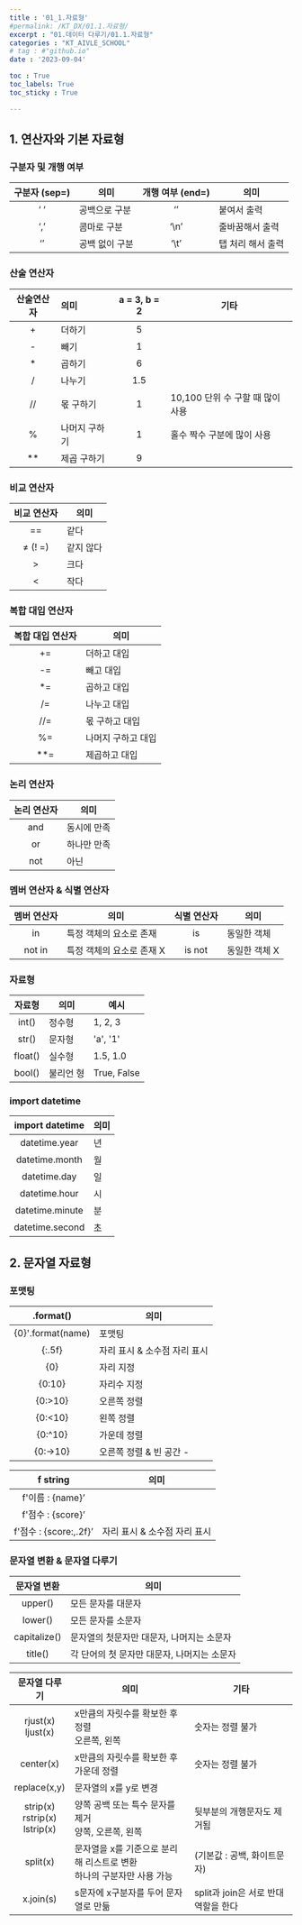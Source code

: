 ```yaml
---
title : '01_1.자료형' 
#permalink: /KT_DX/01.1.자료형/
excerpt : "01.데이터 다루기/01.1.자료형"
categories : "KT_AIVLE_SCHOOL"
# tag : #"github.io"
date : '2023-09-04'

toc : True
toc_labels: True
toc_sticky : True

---
```


## 1. 연산자와 기본 자료형

### 구분자 및 개행 여부
<p></p>

| 구분자 (sep=) | 의미 |개행 여부 (end=) | 의미 |
|:---:| --- |:---:| --- |
| ‘ ‘ | 공백으로 구분 | ‘’ | 붙여서 출력 |
| ‘,’ | 콤마로 구분 |‘\n’ | 줄바꿈해서 출력 |
| ‘’ | 공백 없이 구분  | ‘\t’ | 탭 처리 해서 출력 |

### 산술 연산자 
<p></p>

| 산술연산자 | 의미 | a = 3, b = 2 |  기타 |
|:---:|:---|:---:| --- |
| + | 더하기 | 5 |  |
| - | 빼기 | 1 |  |
| * | 곱하기 | 6 |  |
| / | 나누기 | 1.5 |  |
| // | 몫 구하기 | 1 | 10,100 단위 수 구할 때 많이 사용 |
| % | 나머지 구하기 | 1 | 홀수 짝수 구분에 많이 사용 |
| ** | 제곱 구하기 | 9 |  |


### 비교 연산자
<p></p>

| 비교 연산자 | 의미 |
|:---:| --- |
| == | 같다 |
| ≠ (! =) | 같지 않다 |
| > | 크다 |
| < | 작다 |

### 복합 대입 연산자
<p></p>

| 복합 대입 연산자 | 의미 |
|:---:| --- |
| += | 더하고 대입 |
| -= | 빼고 대입 |
| *= | 곱하고 대입 |
| /= | 나누고 대입 |
| //= | 몫 구하고 대입 |
| %= | 나머지 구하고 대입 |
| **= | 제곱하고 대입 |

### 논리 연산자
<p></p>

| 논리 연산자 | 의미 |
|:---:| --- |
| and | 동시에 만족 |
| or | 하나만 만족 |
| not | 아닌 |

### 멤버 연산자 & 식별 연산자
<p></p>

| 멤버 연산자 | 의미 | 식별 연산자 | 의미 |
|:---:| --- |:---:| --- |
| in | 특정 객체의 요소로 존재 |is | 동일한 객체 |
| not in | 특정 객체의 요소로 존재 X |is not | 동일한 객체 X |



### 자료형 
<p></p>

| 자료형 | 의미 | 예시 |
|:---:| --- | --- |
| int() | 정수형 | 1, 2, 3 |
| str() | 문자형 | 'a', '1'|
| float() | 실수형 | 1.5, 1.0 |
| bool() | 불리언 형 | True, False|


### import datetime
<p></p>

| import datetime | 의미 |
|:---:| --- |
| datetime.year | 년 |
| datetime.month | 월 |
| datetime.day | 일 |
| datetime.hour | 시 |
| datetime.minute | 분 |
| datetime.second | 초 |


## 2. 문자열 자료형

### 포맷팅
<p></p>

| .format() | 의미 |
|:---:| --- |
| {0}'.format(name) | 포맷팅 |
| {:.5f} | 자리 표시 & 소수점 자리 표시 |
| {0} | 자리 지정 |
| {0:10} | 자리수 지정 |
| {0:>10} | 오른쪽 정렬 |
| {0:<10} | 왼쪽 정렬 |
| {0:^10} | 가운데 정렬 |
| {0:->10} | 오른쪽 정렬 & 빈 공간 -  |

<p></p>

| f string | 의미 |
|:---:| --- |
| f'이름 : {name}’ |  |
| f'점수 : {score}’ |  |
| f'점수 : {score:,.2f}’ | 자리 표시 & 소수점 자리 표시 |

<p></p>

### 문자열 변환 & 문자열 다루기 
<p></p>

| 문자열 변환 | 의미 |
|:---:| --- |
| upper() | 모든 문자를 대문자 |
| lower() | 모든 문자를 소문자 |
| capitalize() | 문자열의 첫문자만 대문자, 나머지는 소문자 |
| title() | 각 단어의 첫 문자만 대문자, 나머지는 소문자 |



<p></p>

| 문자열 다루기 | 의미 |기타
|:---:| --- | --- |
| rjust(x) <br> ljust(x)| x만큼의 자릿수를 확보한 후 정렬 <br> 오른쪽, 왼쪽| 숫자는 정렬 불가|
| center(x) | x만큼의 자릿수를 확보한 후 가운데 정렬 | 숫자는 정렬 불가 |
| replace(x,y) | 문자열의 x를 y로 변경 | |
| strip(x) <br> rstrip(x) <br> lstrip(x)| 양쪽 공백 또는 특수 문자를 제거 <br>  양쪽, 오른쪽, 왼쪽 | 뒷부분의 개행문자도 제거됨 |
| split(x) | 문자열을 x를 기준으로 분리해 리스트로 변환 <br> 하나의 구분자만 사용 가능 | (기본값 : 공백, 화이트문자)  |
| x.join(s) | s문자에 x구분자를 두어 문자열로 만듦 |split과 join은 서로 반대 역할을 한다  |


<p></p>

